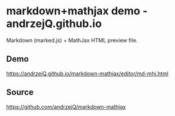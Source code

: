 markdown+mathjax demo - andrzejQ.github.io
================
Markdown (marked.js) + MathJax HTML preview file.

## Demo

https://andrzejQ.github.io/markdown-mathjax/editor/md-mhj.html

## Source

https://github.com/andrzejQ/markdown-mathjax

